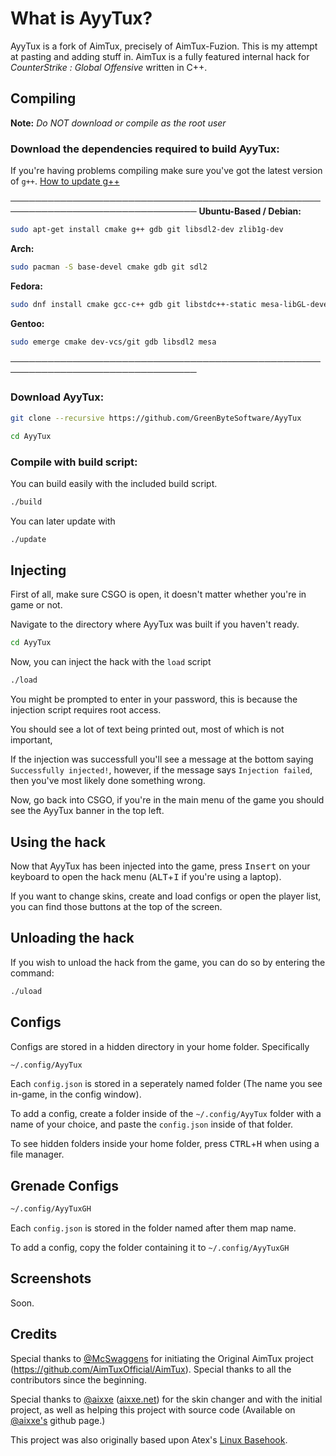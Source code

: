 # What is AyyTux?

AyyTux is a fork of AimTux, precisely of AimTux-Fuzion. This is my attempt at pasting and adding stuff in.
AimTux is a fully featured internal hack for *CounterStrike : Global Offensive* written in C++.

## Compiling

**Note:** _Do NOT download or compile as the root user_

### Download the dependencies required to build AyyTux:

If you're having problems compiling make sure you've got the latest version of `g++`.
[How to update g++](https://github.com/AimTuxOfficial/AimTux/wiki/Updating-your-compiler)

────────────────────────────────────────────────────────────────────────────────
__Ubuntu-Based / Debian:__
```bash
sudo apt-get install cmake g++ gdb git libsdl2-dev zlib1g-dev
```
__Arch:__
```bash
sudo pacman -S base-devel cmake gdb git sdl2
```
__Fedora:__
```bash
sudo dnf install cmake gcc-c++ gdb git libstdc++-static mesa-libGL-devel SDL2-devel zlib-devel
```

__Gentoo:__
```bash
sudo emerge cmake dev-vcs/git gdb libsdl2 mesa
```
────────────────────────────────────────────────────────────────────────────────

### Download AyyTux:

```bash
git clone --recursive https://github.com/GreenByteSoftware/AyyTux
```

```bash
cd AyyTux
```
### Compile with build script:

You can build easily with the included build script.

```bash
./build
```
You can later update with
```bash
./update
```
## Injecting

First of all, make sure CSGO is open, it doesn't matter whether you're in game or not.

Navigate to the directory where AyyTux was built if you haven't ready.

```bash
cd AyyTux
```
Now, you can inject the hack with the `load` script

```bash
./load
```
You might be prompted to enter in your password, this is because the injection script requires root access.

You should see a lot of text being printed out, most of which is not important,

If the injection was successfull you'll see a message at the bottom saying `Successfully injected!`, however, if the message says `Injection failed`, then you've most likely done something wrong.

Now, go back into CSGO, if you're in the main menu of the game you should see the AyyTux banner in the top left.

## Using the hack

Now that AyyTux has been injected into the game, press <kbd>Insert</kbd> on your keyboard to open the hack menu (<kbd>ALT</kbd>+<kbd>I</kbd> if you're using a laptop).

If you want to change skins, create and load configs or open the player list, you can find those buttons at the top of the screen.

## Unloading the hack

If you wish to unload the hack from the game, you can do so by entering the command:

```bash
./uload
```
## Configs

Configs are stored in a hidden directory in your home folder. Specifically 

```bash
~/.config/AyyTux
```
Each `config.json` is stored in a seperately named folder (The name you see in-game, in the config window). 

To add a config, create a folder inside of the `~/.config/AyyTux` folder with a name of your choice, and paste the `config.json` inside of that folder.

To see hidden folders inside your home folder, press <kbd>CTRL</kbd>+<kbd>H</kbd> when using a file manager.

## Grenade Configs

```bash
~/.config/AyyTuxGH
```

Each `config.json` is stored in the folder named after them map name.

To add a config, copy the folder containing it to `~/.config/AyyTuxGH`

## Screenshots

Soon.

## Credits
Special thanks to [@McSwaggens](https://github.com/McSwaggens) for initiating the Original AimTux project (https://github.com/AimTuxOfficial/AimTux).
Special thanks to all the contributors since the beginning.

Special thanks to [@aixxe](https://www.github.com/aixxe/) ([aixxe.net](http://www.aixxe.net)) for the skin changer and with the initial project, as well as helping this project with source code (Available on [@aixxe's](https://www.github.com/aixxe/) github page.)

This project was also originally based upon Atex's [Linux Basehook](http://unknowncheats.me/forum/counterstrike-global-offensive/181878-linux-basehook.html).

